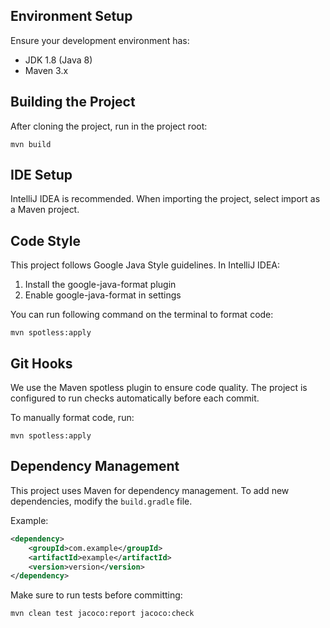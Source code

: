 ## Environment Setup

Ensure your development environment has:
- JDK 1.8 (Java 8)
- Maven 3.x

## Building the Project

After cloning the project, run in the project root:

```shell
mvn build
```

## IDE Setup

IntelliJ IDEA is recommended. When importing the project, select import as a Maven project.

## Code Style

This project follows Google Java Style guidelines. In IntelliJ IDEA:

1. Install the google-java-format plugin
2. Enable google-java-format in settings

You can run following command on the terminal to format code:

```shell
mvn spotless:apply
```

## Git Hooks

We use the Maven spotless plugin to ensure code quality. The project is configured to run checks automatically before each commit.

To manually format code, run:

```shell
mvn spotless:apply
```

## Dependency Management

This project uses Maven for dependency management. To add new dependencies, modify the `build.gradle` file.

Example:
```xml
<dependency>
    <groupId>com.example</groupId>
    <artifactId>example</artifactId>
    <version>version</version>
</dependency>
```

Make sure to run tests before committing:

```shell
mvn clean test jacoco:report jacoco:check
```